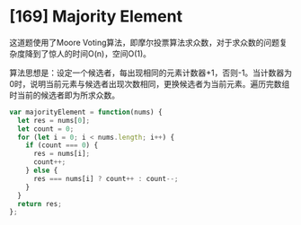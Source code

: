 # [169] Majority Element

这道题使用了Moore Voting算法，即摩尔投票算法求众数，对于求众数的问题复杂度降到了惊人的时间O(n)，空间O(1)。

算法思想是：设定一个候选者，每出现相同的元素计数器+1，否则-1。当计数器为0时，说明当前元素与候选者出现次数相同，更换候选者为当前元素。遍历完数组时当前的候选者即为所求众数。

```js
var majorityElement = function(nums) {
  let res = nums[0];
  let count = 0;
  for (let i = 0; i < nums.length; i++) {
    if (count === 0) {
      res = nums[i];
      count++;
    } else {
      res === nums[i] ? count++ : count--;
    }
  }
  return res;
};
```
